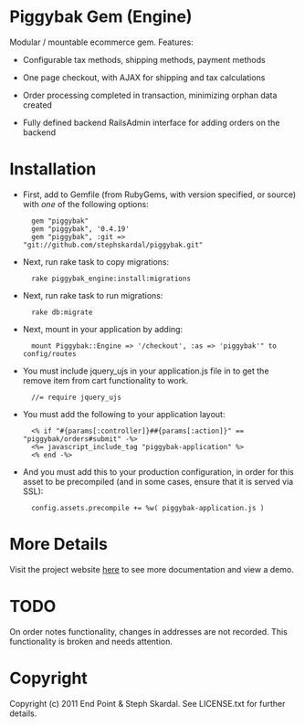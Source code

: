 Piggybak Gem (Engine)
========

Modular / mountable ecommerce gem. Features:

* Configurable tax methods, shipping methods, payment methods

* One page checkout, with AJAX for shipping and tax calculations

* Order processing completed in transaction, minimizing orphan data created 

* Fully defined backend RailsAdmin interface for adding orders on the backend

Installation
========

* First, add to Gemfile (from RubyGems, with version specified, or source) with *one* of the following options:
    
        gem "piggybak"
        gem "piggybak", '0.4.19'
        gem "piggybak", :git => "git://github.com/stephskardal/piggybak.git"
 
* Next, run rake task to copy migrations:

        rake piggybak_engine:install:migrations

* Next, run rake task to run migrations:

        rake db:migrate

* Next, mount in your application by adding:

        mount Piggybak::Engine => '/checkout', :as => 'piggybak'" to config/routes

* You must include jquery_ujs in your application.js file in to get the remove item from cart functionality to work.

        //= require jquery_ujs

* You must add the following to your application layout:

        <% if "#{params[:controller]}##{params[:action]}" == "piggybak/orders#submit" -%>
        <%= javascript_include_tag "piggybak-application" %>
        <% end -%>

* And you must add this to your production configuration, in order for this asset to be precompiled (and in some cases, ensure that it is served via SSL):

        config.assets.precompile += %w( piggybak-application.js )

More Details
========

Visit the project website [here][project-website] to see more documentation and view a demo.

[project-website]: http://www.piggybak.org/

TODO
========

On order notes functionality, changes in addresses are not recorded. This functionality is broken and needs attention.

Copyright
========

Copyright (c) 2011 End Point & Steph Skardal. See LICENSE.txt for further details.
